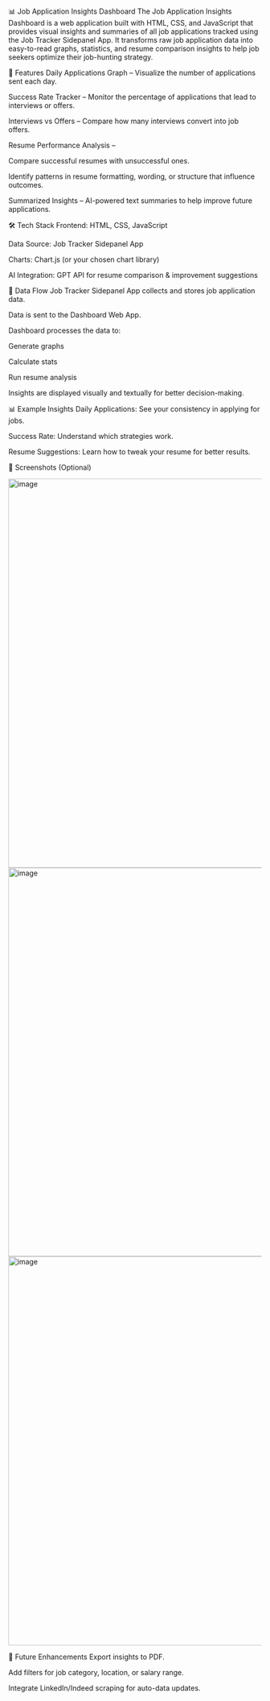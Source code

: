 📊 Job Application Insights Dashboard
The Job Application Insights Dashboard is a web application built with HTML, CSS, and JavaScript that provides visual insights and summaries of all job applications tracked using the Job Tracker Sidepanel App.
It transforms raw job application data into easy-to-read graphs, statistics, and resume comparison insights to help job seekers optimize their job-hunting strategy.

🚀 Features
Daily Applications Graph – Visualize the number of applications sent each day.

Success Rate Tracker – Monitor the percentage of applications that lead to interviews or offers.

Interviews vs Offers – Compare how many interviews convert into job offers.

Resume Performance Analysis –

Compare successful resumes with unsuccessful ones.

Identify patterns in resume formatting, wording, or structure that influence outcomes.

Summarized Insights – AI-powered text summaries to help improve future applications.

🛠️ Tech Stack
Frontend: HTML, CSS, JavaScript

Data Source: Job Tracker Sidepanel App

Charts: Chart.js (or your chosen chart library)

AI Integration: GPT API for resume comparison & improvement suggestions


🔗 Data Flow
Job Tracker Sidepanel App collects and stores job application data.

Data is sent to the Dashboard Web App.

Dashboard processes the data to:

Generate graphs

Calculate stats

Run resume analysis

Insights are displayed visually and textually for better decision-making.

📊 Example Insights
Daily Applications: See your consistency in applying for jobs.

Success Rate: Understand which strategies work.

Resume Suggestions: Learn how to tweak your resume for better results.

📸 Screenshots (Optional)

<img width="1599" height="773" alt="image" src="https://github.com/user-attachments/assets/58c6ee1d-25c4-4dc7-8080-1a607090ab84" />

<img width="1587" height="772" alt="image" src="https://github.com/user-attachments/assets/b1727f36-db0a-4579-bcde-cc1d88ff59cd" />

<img width="1584" height="773" alt="image" src="https://github.com/user-attachments/assets/048a49ac-fd8f-4963-b6ad-97fcb3e8b334" />


📌 Future Enhancements
Export insights to PDF.

Add filters for job category, location, or salary range.

Integrate LinkedIn/Indeed scraping for auto-data updates.
